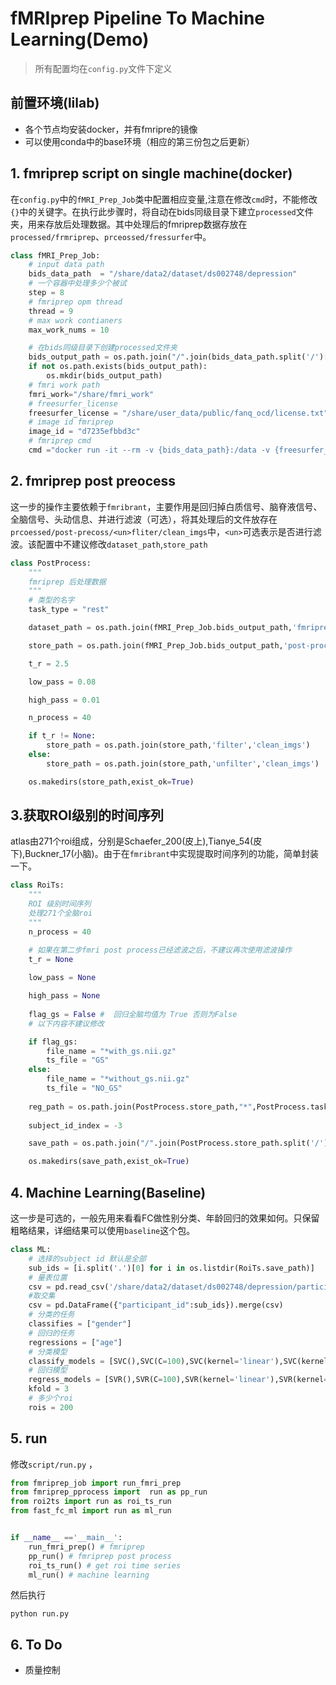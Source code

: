 # fMRIprep Pipeline To Machine Learning(Demo)
> 所有配置均在`config.py`文件下定义

## 前置环境(lilab)
- 各个节点均安装docker，并有fmripre的镜像
- 可以使用conda中的base环境（相应的第三份包之后更新）

## 1. fmriprep script on single machine(docker)
在`config.py`中的`fMRI_Prep_Job`类中配置相应变量,注意在修改`cmd`时，不能修改`{}`中的关键字。在执行此步骤时，将自动在bids同级目录下建立`processed`文件夹，用来存放后处理数据。其中处理后的fmriprep数据存放在`processed/frmriprep`、`prceossed/fressurfer`中。
```python
class fMRI_Prep_Job:
    # input data path
    bids_data_path  = "/share/data2/dataset/ds002748/depression"
    # 一个容器中处理多少个被试 
    step = 8
    # fmriprep opm thread
    thread = 9
    # max work contianers
    max_work_nums = 10

    # 在bids同级目录下创建processed文件夹
    bids_output_path = os.path.join("/".join(bids_data_path.split('/')[:-1]),'processed')
    if not os.path.exists(bids_output_path):
        os.mkdir(bids_output_path)
    # fmri work path 
    fmri_work="/share/fmri_work"
    # freesurfer_license
    freesurfer_license = "/share/user_data/public/fanq_ocd/license.txt"
    # image id fmriprep
    image_id = "d7235efbbd3c"
    # fmriprep cmd 
    cmd ="docker run -it --rm -v {bids_data_path}:/data -v {freesurfer_license}:/opt/freesurfer/license.txt -v {bids_output_path}:/out -v {fmri_work}:/work {image_id} /data /out --skip_bids_validation --ignore slicetiming fieldmaps  -w /work --omp-nthreads {thread} --fs-no-reconall --resource-monitor participant --participant-label {subject_ids}"
```
## 2. fmriprep post preocess
这一步的操作主要依赖于`fmribrant`，主要作用是回归掉白质信号、脑脊液信号、全脑信号、头动信息、并进行滤波（可选），将其处理后的文件放存在`prcoessed/post-precoss/<un>fliter/clean_imgs`中，`<un>`可选表示是否进行滤波。该配置中不建议修改`dataset_path`,`store_path`
```python
class PostProcess:
    """
    fmriprep 后处理数据
    """
    # 类型的名字
    task_type = "rest"

    dataset_path = os.path.join(fMRI_Prep_Job.bids_output_path,'fmriprep')

    store_path = os.path.join(fMRI_Prep_Job.bids_output_path,'post-process')

    t_r = 2.5

    low_pass = 0.08

    high_pass = 0.01

    n_process = 40

    if t_r != None:
        store_path = os.path.join(store_path,'filter','clean_imgs')
    else:
        store_path = os.path.join(store_path,'unfilter','clean_imgs')

    os.makedirs(store_path,exist_ok=True)
```
## 3.获取ROI级别的时间序列
atlas由271个roi组成，分别是Schaefer_200(皮上),Tianye_54(皮下),Buckner_17(小脑)。由于在`fmribrant`中实现提取时间序列的功能，简单封装一下。
```python
class RoiTs:
    """
    ROI 级别时间序列
    处理271个全脑roi
    """
    n_process = 40

    # 如果在第二步fmri post process已经滤波之后，不建议再次使用滤波操作
    t_r = None
    
    low_pass = None

    high_pass = None
    
    flag_gs = False #  回归全脑均值为 True 否则为False
    # 以下内容不建议修改

    if flag_gs:
        file_name = "*with_gs.nii.gz"
        ts_file = "GS"
    else:
        file_name = "*without_gs.nii.gz"
        ts_file = "NO_GS"
    
    reg_path = os.path.join(PostProcess.store_path,"*",PostProcess.task_type,file_name)
    
    subject_id_index = -3

    save_path = os.path.join("/".join(PostProcess.store_path.split('/')[:-1]),'timeseries',ts_file)

    os.makedirs(save_path,exist_ok=True)
```
## 4. Machine Learning(Baseline)
这一步是可选的，一般先用来看看FC做性别分类、年龄回归的效果如何。只保留粗略结果，详细结果可以使用`baseline`这个包。
```python
class ML:
    # 选择的subject id 默认是全部
    sub_ids = [i.split('.')[0] for i in os.listdir(RoiTs.save_path)]
    # 量表位置
    csv = pd.read_csv('/share/data2/dataset/ds002748/depression/participants.tsv',sep='\t')
    #取交集
    csv = pd.DataFrame({"participant_id":sub_ids}).merge(csv)
    # 分类的任务
    classifies = ["gender"]
    # 回归的任务
    regressions = ["age"]
    # 分类模型
    classify_models = [SVC(),SVC(C=100),SVC(kernel='linear'),SVC(kernel='linear',C=100)]
    # 回归模型
    regress_models = [SVR(),SVR(C=100),SVR(kernel='linear'),SVR(kernel='linear',C=100)]
    kfold = 3
    # 多少个roi
    rois = 200
```
## 5. run
修改`script/run.py` ，
```python
from fmriprep_job import run_fmri_prep
from fmriprep_pprocess import  run as pp_run
from roi2ts import run as roi_ts_run
from fast_fc_ml import run as ml_run


if __name__ =='__main__':
    run_fmri_prep() # fmriprep
    pp_run() # fmriprep post process
    roi_ts_run() # get roi time series
    ml_run() # machine learning
```
然后执行
```
python run.py
```

## 6. To Do

- 质量控制